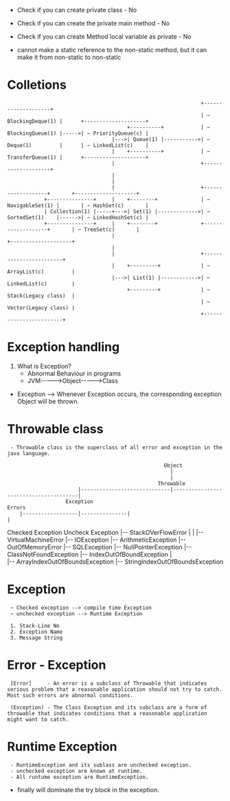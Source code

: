 * Check if you can create private class - No
* Check if you can create the private main method - No
* Check if you can create Method local variable as private - No

* cannot make a static reference to the non-static method, but it can make it from non-static to non-static



# Colletions

                                                                   +--------------------+
                                                                   | ~ BlockingDeque(1) |      +--------------------+
                                           +----------+            | ~ BlockingQueue(1) |----->| ~ PriorityQueue(c) |
                                      |--->| Queue(1) |----------->| ~ Deque(1)         |      | ~ LinkedList(c)    |
                                      |    +----------+            | ~ TransferQueue(1) |      +--------------------+
                                      |                            +--------------------+
                                      |
                                      |
                                      |                            +-------------------+       +--------------------+
                +---------------+     |    +--------+              | ~ NavigableSet(1) |       | ~ HashSet(c)       |
                | Collection(1) |-----+--->| Set(1) |------------->| ~ SortedSet(1)    |------>| ~ LinkedHashSet(c) |
                +---------------+     |    +--------+              +-------------------+       | ~ TreeSet(c)       |
                                      |                                                        +--------------------+
                                      |
                                      |                            +------------------------+
                                      |    +---------+             | ~ ArrayList(c)         |
                                      |--->| List(1) |------------>| ~ LinkedList(c)        |
                                           +---------+             | ~ Stack(Legacy class)  |
                                                                   | ~ Vector(Legacy class) |
                                                                   +------------------------+




# Exception handling

1) What is Exception?
     - Abnormal Behaviour in programs
     - JVM----->Object----->Class
* Exception --> Whenever Exception occurs, the corresponding exception Object will be thrown.

# Throwable class
     - Throwable class is the superclass of all error and exception in the java language.

                                                       Object
                                                         |
                                                         |
                                                     Throwable
                           |-----------------------------|---------------------------------------|
                       Exception                                                               Errors 
        |------------------|---------------|                                                     |
Checked Exception                  Uncheck Exception                                             |-- StackOVerFlowError
  |                                  |                                                           |-- VirtualMachineError
  |-- IOException                    |-- ArithmeticException                                     |-- OutOfMemoryError
  |-- SQLException                   |-- NullPointerException
  |-- ClassNotFoundException         |-- IndexOutOfBoundException
                                          |   
                                          |-- ArrayIndexOutOfBoundsException
                                          |-- StringIndexOutOfBoundsException   


# Exception 
     ~ Checked exception --> compile time Exception
     ~ unchecked exception --> Runtime Exception

     1. Stack-Line No
     2. Exception Name
     3. Message String


# Error - Exception
     [Error]     - An error is a subclass of Throwable that indicates serious problem that a reasonable application should not try to catch. Most such errors are abnormal conditions.

     (Exception) - The Class Exception and its subclass are a form of throwable that indicates conditions that a reasonable application might want to catch.

# Runtime Exception
     - RuntimeException and its sublass are unchecked exception.
     - unchecked exception are known at runtime.
     - All runtume exception are RuntimeException.

* finally will dominate the try block in the exception.
